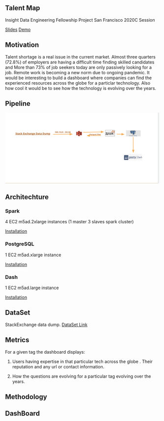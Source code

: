 ## Talent Map
Insight Data Engineering Fellowship Project San Francisco 2020C Session

<a href="https://docs.google.com/presentation/d/1UsXbqKeRogs3hbmVc5Wjg2klLq2HJ3mYCNAJhjxRNrQ/edit#slide=id.g96abc2b0f8_0_58">Slides</a> 
      <a href="https://youtu.be/aAGWPE6vkco">Demo</a> 


## Motivation 
Talent shortage is a real issue in the current market. Almost three quarters (72.8%) of employers are having a difficult time finding skilled candidates and More than 73% of job seekers today are only passively looking for a job. Remote work is becoming a new norm due to ongoing pandemic. It would be interesting to build a dashboard where companies can find the experienced resources across the globe for a particlar technology. Also how cool it would be to see how the technology is evolving over the years. 


## Pipeline 
![](Images/TechStack.png)

## Architechture
### Spark
4 EC2 m5ad.2xlarge instances (1 master 3 slaves spark cluster)

<a href="https://blog.insightdatascience.com/simply-install-spark-cluster-mode-341843a52b88">Installation</a> 

### PostgreSQL
1 EC2 m5ad.xlarge instance

<a href="https://blog.insightdatascience.com/simply-install-postgresql-58c1e4ebf252">Installation</a>

### Dash
1 EC2 m5ad.large instance

<a href="https://dash.plotly.com/installation">Installation</a>

## DataSet
StackExchange data dump. <a href="https://archive.org/download/stackexchange">DataSet Link</a> 

## Metrics
For a given tag the dashboard displays:

1) Users having expertise in that particular tech across the globe . Their reputation and any url or contact information.

2) How the questions are evolving for a particular tag evolving over the years.

## Methodology 


## DashBoard




